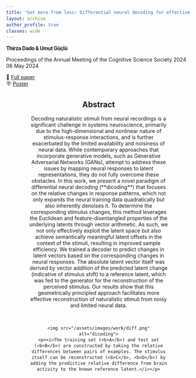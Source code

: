 ```yaml
---
title: "Get more from less: Differential neural decoding for effective reconstruction of perceived naturalistic stimuli from noisy and scarce neural data"
layout: archive
author_profile: true
classes: wide
---
```


<p style="letter-spacing: -0.5px;"><b>
Thirza Dado & Umut Güçlü
</b></p>

Proceedings of the Annual Meeting of the Cognitive Science Society 2024  
06 May 2024

📝 [Full paper](https://escholarship.org/uc/item/7vt4w09r)  
🪧 [Poster](/assets/files/nvp23.pdf)

<div style="width: 75%; margin: 0 auto; text-align: center;">
<h2>Abstract</h2>
    <p>Decoding naturalistic stimuli from neural recordings is a significant challenge in systems neuroscience, primarily due to the high-dimensional and nonlinear nature of stimulus-response interactions, and is further exacerbated by the limited availability and noisiness of neural data. While contemporary approaches that incorporate generative models, such as Generative Adversarial Networks (GANs), attempt to address these issues by mapping neural responses to latent representations, they do not fully overcome these obstacles. In this work, we present a novel paradigm of differential neural decoding (**dicoding**) that focuses on the relative changes in response patterns, which not only expands the neural training data quadratically but also inherently denoises it. To determine the corresponding stimulus changes, this method leverages the Euclidean and feature-disentangled properties of the underlying latents through vector arithmetic. As such, we not only effectively exploit the latent space but also achieve semantically meaningful latent offsets in the context of the stimuli, resulting in improved sample efficiency. We trained a decoder to predict changes in latent vectors based on the corresponding changes in neural responses. The absolute latent vector itself was derived by vector addition of the predicted latent change (indicative of stimulus shift) to a reference latent, which was fed to the generator for the reconstruction of the perceived stimulus. Our results show that this geometrically principled approach facilitates more effective reconstruction of naturalistic stimuli from noisy and limited neural data.</p>
    <br>

    <img src="/assets/images/work/diff.png" alt="dicoding">
    <p><i>The training set (<b>A</b>) and test set (<b>B</b>) are constructed by taking the relative differences between pairs of examples. The stimulus itself can be reconstructed (<b>C</b>, <b>D</b>) by adding the predictive relative difference from brain activity to the known reference latent.</i></p>
</div>